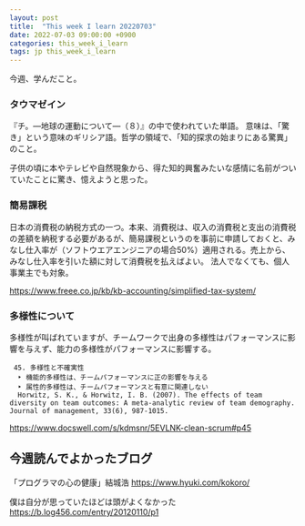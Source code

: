 ```yaml
---
layout: post
title:  "This week I learn 20220703"
date: 2022-07-03 09:00:00 +0900
categories: this_week_i_learn
tags: jp this_week_i_learn
---
```


今週、学んだこと。

### タウマゼイン

『チ。―地球の運動について―（８）』の中で使われていた単語。
意味は、「驚き」という意味のギリシア語。哲学の領域で、「知的探求の始まりにある驚異」のこと。

子供の頃に本やテレビや自然現象から、得た知的興奮みたいな感情に名前がついていたことに驚き、憶えようと思った。

### 簡易課税

日本の消費税の納税方式の一つ。本来、消費税は、収入の消費税と支出の消費税の差額を納税する必要があるが、簡易課税というのを事前に申請しておくと、みなし仕入率が（ソフトウエアエンジニアの場合50%）適用される。売上から、みなし仕入率を引いた額に対して消費税を払えばよい。
法人でなくても、個人事業主でも対象。

<https://www.freee.co.jp/kb/kb-accounting/simplified-tax-system/>

### 多様性について

多様性が叫ばれていますが、チームワークで出身の多様性はパフォーマンスに影響を与えず、能力の多様性がパフォーマンスに影響する。

```text
 45. 多様性と不確実性
  ‣ 機能的多様性は、チームパフォーマンスに正の影響を与える
  ‣ 属性的多様性は、チームパフォーマンスと有意に関連しない
  Horwitz, S. K., & Horwitz, I. B. (2007). The effects of team diversity on team outcomes: A meta-analytic review of team demography. Journal of management, 33(6), 987-1015.
```

<https://www.docswell.com/s/kdmsnr/5EVLNK-clean-scrum#p45>

## 今週読んでよかったブログ

「プログラマの心の健康」結城浩
<https://www.hyuki.com/kokoro/>

僕は自分が思っていたほどは頭がよくなかった
<https://b.log456.com/entry/20120110/p1>
